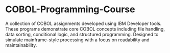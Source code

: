 # COBOL-Programming-Course
A collection of COBOL assignments developed using IBM Developer tools. These programs demonstrate core COBOL concepts including file handling, data sorting, conditional logic, and structured programming. Designed to simulate mainframe-style processing with a focus on readability and maintainability.
